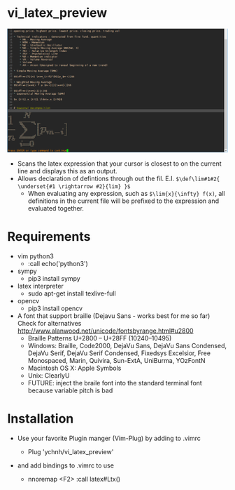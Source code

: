# vi_latex_preview
![](s1.png)

* Scans the latex expression that your cursor is closest to on the current line and displays this as an output.
* Allows declaration of defintions through out the fil. E.I. `$\def\lim#1#2{ \underset{#1 \rightarrow #2}{lim} }$`
  * When evaluating any expression, such as `$\lim{x}{\infty} f(x)`, all definitions in the current file will be prefixed to the expression and evaluated together.
 


# Requirements
* vim python3
  * :call echo('python3')
* sympy
  * pip3 install sympy
* latex interpreter
  * sudo apt-get install texlive-full
* opencv
  * pip3 install opencv
* A font that support braille (Dejavu Sans - works best for me so far) Check for alternatives http://www.alanwood.net/unicode/fontsbyrange.html#u2800
   * Braille Patterns   U+2800 – U+28FF   (10240–10495)
   * Windows:  Braille, Code2000, DejaVu Sans, DejaVu Sans Condensed, DejaVu Serif, DejaVu Serif Condensed, Fixedsys Excelsior, Free Monospaced, Marin, Quivira, Sun-ExtA, UniBurma, YOzFontN
   * Macintosh OS X:  Apple Symbols
   * Unix:  ClearlyU
   * FUTURE:  inject the braile font into the standard terminal font because variable pitch is bad

# Installation
* Use your favorite Plugin manger (Vim-Plug) by adding to .vimrc
   * Plug 'ychnh/vi_latex_preview'

* and add bindings to .vimrc to use
    * nnoremap \<F2\> :call latex#Ltx()<CR>
